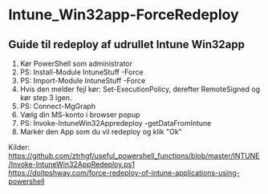 # Intune_Win32app-ForceRedeploy
## Guide til redeploy af udrullet Intune Win32app <br>
1. Kør PowerShell som administrator
2. PS: Install-Module IntuneStuff -Force
3. PS: Import-Module IntuneStuff -Force
4. Hvis den melder fejl kør: Set-ExecutionPolicy, derefter RemoteSigned og kør step 3 igen.
5. PS: Connect-MgGraph
6. Vælg din MS-konto i browser popup
7. PS: Invoke-IntuneWin32Appredeploy -getDataFromIntune
8. Markér den App som du vil redeploy og klik "Ok" <br>


Kilder:
https://github.com/ztrhgf/useful_powershell_functions/blob/master/INTUNE/Invoke-IntuneWin32AppRedeploy.ps1 <br>
https://doitpshway.com/force-redeploy-of-intune-applications-using-powershell <br>
